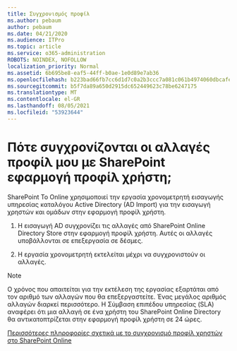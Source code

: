 ```yaml
---
title: Συγχρονισμός προφίλ
ms.author: pebaum
author: pebaum
ms.date: 04/21/2020
ms.audience: ITPro
ms.topic: article
ms.service: o365-administration
ROBOTS: NOINDEX, NOFOLLOW
localization_priority: Normal
ms.assetid: 6b695be8-eaf5-44ff-b0ae-1e0d89e7ab36
ms.openlocfilehash: b223bad66fb7cc6d1d7c0a2b3ccc7a081c061b4974060dbcafec84dfb24eb782
ms.sourcegitcommit: b5f7da89a650d2915dc652449623c78be6247175
ms.translationtype: MT
ms.contentlocale: el-GR
ms.lasthandoff: 08/05/2021
ms.locfileid: "53923644"
---
```

# <a name="when-do-my-profile-changes-sync-to-the-sharepoint-user-profile-application"></a>Πότε συγχρονίζονται οι αλλαγές προφίλ μου με SharePoint εφαρμογή προφίλ χρήστη;

SharePoint Το Online χρησιμοποιεί την εργασία χρονομετρητή εισαγωγής υπηρεσίας καταλόγου Active Directory (AD Import) για την εισαγωγή χρηστών και ομάδων στην εφαρμογή προφίλ χρήστη. 
  
1. Η εισαγωγή AD συγχρονίζει τις αλλαγές από SharePoint Online Directory Store στην εφαρμογή προφίλ χρήστη. Αυτές οι αλλαγές υποβάλλονται σε επεξεργασία σε δέσμες.
    
2. Η εργασία χρονομετρητή εκτελείται μέχρι να συγχρονιστούν οι αλλαγές.
    
> [!NOTE]
> Ο χρόνος που απαιτείται για την εκτέλεση της εργασίας εξαρτάται από τον αριθμό των αλλαγών που θα επεξεργαστείτε. Ένας μεγάλος αριθμός αλλαγών διαρκεί περισσότερο. Η Σύμβαση επιπέδου υπηρεσίας (SLA) αναφέρει ότι μια αλλαγή σε ένα χρήστη του SharePoint Online Directory θα αντικατοπτρίζεται στην εφαρμογή προφίλ χρήστη σε 24 ώρες. 
  
[Περισσότερες πληροφορίες σχετικά με το συγχρονισμό προφίλ χρηστών στο SharePoint Online](https://go.microsoft.com/fwlink/?linkid=875671)
  

